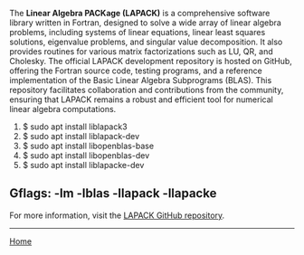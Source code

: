 The **Linear Algebra PACKage (LAPACK)** is a comprehensive software library written in Fortran, designed to solve a wide array of linear algebra problems, including systems of linear equations, linear least squares solutions, eigenvalue problems, and singular value decomposition. It also provides routines for various matrix factorizations such as LU, QR, and Cholesky. The official LAPACK development repository is hosted on GitHub, offering the Fortran source code, testing programs, and a reference implementation of the Basic Linear Algebra Subprograms (BLAS). This repository facilitates collaboration and contributions from the community, ensuring that LAPACK remains a robust and efficient tool for numerical linear algebra computations.

1. $ sudo apt install liblapack3
2. $ sudo apt install liblapack-dev
3. $ sudo apt install libopenblas-base
4. $ sudo apt install libopenblas-dev
5. $ sudo apt install liblapacke-dev

## Gflags: -lm -lblas -llapack -llapacke

For more information, visit the [LAPACK GitHub repository](https://github.com/Reference-LAPACK/lapack). 


---

[Home](https://t2m.io/VwvDcuw)
